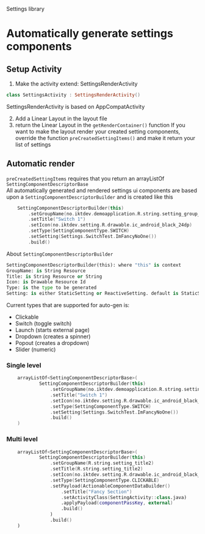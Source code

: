 Settings library

# Automatically generate settings components

## Setup Activity
1. Make the activity extend: SettingsRenderActivity
```kotlin
class SettingsActivity : SettingsRenderActivity()
```
SettingsRenderActivity is based on AppCompatActivity

2. Add a Linear Layout in the layout file
3. return the Linear Layout in the `getRenderContainer()` function
If you want to make the layout render your created setting components, override the function `preCreatedSettingItems()` and make it return your list of settings


## Automatic render
`preCreatedSettingItems` requires that you return an arrayListOf `SettingComponentDescriptorBase` <br>
All automatically generated and rendered settings ui components are based upon a `SettingComponentDescriptorBuilder`
and is created like this
```kotlin
    SettingComponentDescriptorBuilder(this)
        .setGroupName(no.iktdev.demoapplication.R.string.setting_group_title_switchy)
        .setTitle("Switch 1")
        .setIcon(no.iktdev.setting.R.drawable.ic_android_black_24dp)
        .setType(SettingComponentType.SWITCH)
        .setSetting(Settings.SwitchTest.ImFancyNoOne())
        .build()
```
About `SettingComponentDescriptorBuilder`
```python
SettingComponentDescriptorBuilder(this): where "this" is context
GroupName: is String Resource
Title: is String Resource or String
Icon: is Drawable Resource Id
Type: is the type to be generated
Setting: is either StaticSetting or ReactiveSetting. default is StaticSetting
```
Current types that are supported for auto-gen is:
- Clickable
- Switch (toggle switch)
- Launch (starts external page)
- Dropdown (creates a spinner)
- Popout (creates a dropdown)
- Slider (numeric)



### Single level

```kotlin
    arrayListOf<SettingComponentDescriptorBase>(
            SettingComponentDescriptorBuilder(this)
                .setGroupName(no.iktdev.demoapplication.R.string.setting_group_title_switchy)
                .setTitle("Switch 1")
                .setIcon(no.iktdev.setting.R.drawable.ic_android_black_24dp)
                .setType(SettingComponentType.SWITCH)
                .setSetting(Settings.SwitchTest.ImFancyNoOne())
                .build()
    )

```

### Multi level
```kotlin
    arrayListOf<SettingComponentDescriptorBase>(
            SettingComponentDescriptorBuilder(this)
                .setGroupName(R.string.setting_title2)
                .setTitle(R.string.setting_title2)
                .setIcon(no.iktdev.setting.R.drawable.ic_android_black_24dp)
                .setType(SettingComponentType.CLICKABLE)
                .setPayload(ActionableComponentDataBuilder()
                    .setTitle("Fancy Section")
                    .setActivityClass(SettingActivity::class.java)
                    .applyPayload(componentPassKey, external)
                    .build()
                )
                .build()
    )

```